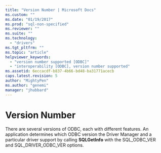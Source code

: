 ```yaml
---
title: "Version Number | Microsoft Docs"
ms.custom: ""
ms.date: "01/19/2017"
ms.prod: "sql-non-specified"
ms.reviewer: ""
ms.suite: ""
ms.technology: 
  - "drivers"
ms.tgt_pltfrm: ""
ms.topic: "article"
helpviewer_keywords: 
  - "version number supported [ODBC]"
  - "interoperability [ODBC], version number supported"
ms.assetid: 6eccacdf-b837-4b66-bd48-ba31771acecb
caps.latest.revision: 5
author: "MightyPen"
ms.author: "genemi"
manager: "jhubbard"
---
```

# Version Number
There are several versions of ODBC, each with different features. An application determines which ODBC version the Driver Manager and a particular driver support by calling **SQLGetInfo** with the SQL_ODBC_VER and SQL_DRIVER_ODBC_VER options.